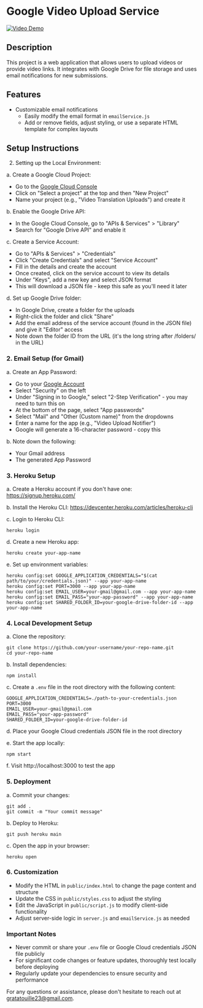 # Google Video Upload Service

[![Video Demo](https://img.youtube.com/vi/ZLFszmoKKTc/0.jpg)](https://www.youtube.com/watch?v=ZLFszmoKKTc)

## Description

This project is a web application that allows users to upload videos or provide video links. It integrates with Google Drive for file storage and uses email notifications for new submissions.

## Features

- Customizable email notifications
  - Easily modify the email format in `emailService.js`
  - Add or remove fields, adjust styling, or use a separate HTML template for complex layouts

## Setup Instructions

2. Setting up the Local Environment:

a. Create a Google Cloud Project:

- Go to the [Google Cloud Console](https://console.cloud.google.com/)
- Click on "Select a project" at the top and then "New Project"
- Name your project (e.g., "Video Translation Uploads") and create it

b. Enable the Google Drive API:

- In the Google Cloud Console, go to "APIs & Services" > "Library"
- Search for "Google Drive API" and enable it

c. Create a Service Account:

- Go to "APIs & Services" > "Credentials"
- Click "Create Credentials" and select "Service Account"
- Fill in the details and create the account
- Once created, click on the service account to view its details
- Under "Keys", add a new key and select JSON format
- This will download a JSON file - keep this safe as you'll need it later

d. Set up Google Drive folder:

- In Google Drive, create a folder for the uploads
- Right-click the folder and click "Share"
- Add the email address of the service account (found in the JSON file) and give it "Editor" access
- Note down the folder ID from the URL (it's the long string after /folders/ in the URL)

### 2. Email Setup (for Gmail)

a. Create an App Password:

- Go to your [Google Account](https://myaccount.google.com/)
- Select "Security" on the left
- Under "Signing in to Google," select "2-Step Verification" - you may need to turn this on
- At the bottom of the page, select "App passwords"
- Select "Mail" and "Other (Custom name)" from the dropdowns
- Enter a name for the app (e.g., "Video Upload Notifier")
- Google will generate a 16-character password - copy this

b. Note down the following:

- Your Gmail address
- The generated App Password

### 3. Heroku Setup

a. Create a Heroku account if you don't have one: https://signup.heroku.com/

b. Install the Heroku CLI: https://devcenter.heroku.com/articles/heroku-cli

c. Login to Heroku CLI:

```
heroku login
```

d. Create a new Heroku app:

```
heroku create your-app-name
```

e. Set up environment variables:

```
heroku config:set GOOGLE_APPLICATION_CREDENTIALS="$(cat path/to/your/credentials.json)" --app your-app-name
heroku config:set PORT=3000 --app your-app-name
heroku config:set EMAIL_USER=your-gmail@gmail.com --app your-app-name
heroku config:set EMAIL_PASS="your-app-password" --app your-app-name
heroku config:set SHARED_FOLDER_ID=your-google-drive-folder-id --app your-app-name
```

### 4. Local Development Setup

a. Clone the repository:

```
git clone https://github.com/your-username/your-repo-name.git
cd your-repo-name
```

b. Install dependencies:

```
npm install
```

c. Create a `.env` file in the root directory with the following content:

```
GOOGLE_APPLICATION_CREDENTIALS=./path-to-your-credentials.json
PORT=3000
EMAIL_USER=your-gmail@gmail.com
EMAIL_PASS="your-app-password"
SHARED_FOLDER_ID=your-google-drive-folder-id
```

d. Place your Google Cloud credentials JSON file in the root directory

e. Start the app locally:

```
npm start
```

f. Visit http://localhost:3000 to test the app

### 5. Deployment

a. Commit your changes:

```
git add .
git commit -m "Your commit message"
```

b. Deploy to Heroku:

```
git push heroku main
```

c. Open the app in your browser:

```
heroku open
```

### 6. Customization

- Modify the HTML in `public/index.html` to change the page content and structure
- Update the CSS in `public/styles.css` to adjust the styling
- Edit the JavaScript in `public/script.js` to modify client-side functionality
- Adjust server-side logic in `server.js` and `emailService.js` as needed

### Important Notes

- Never commit or share your `.env` file or Google Cloud credentials JSON file publicly
- For significant code changes or feature updates, thoroughly test locally before deploying
- Regularly update your dependencies to ensure security and performance

For any questions or assistance, please don't hesitate to reach out at gratatouille23@gmail.com.
